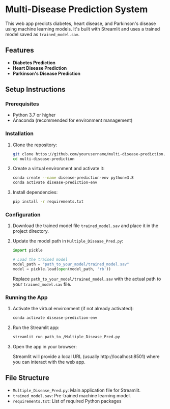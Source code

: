 # Multi-Disease Prediction System

This web app predicts diabetes, heart disease, and Parkinson's disease using machine learning models. It's built with Streamlit and uses a trained model saved as `trained_model.sav`.

## Features

- **Diabetes Prediction**
- **Heart Disease Prediction**
- **Parkinson's Disease Prediction**

## Setup Instructions

### Prerequisites

- Python 3.7 or higher
- Anaconda (recommended for environment management)

### Installation

1. Clone the repository:

    ```bash
    git clone https://github.com/yourusername/multi-disease-prediction.git
    cd multi-disease-prediction
    ```

2. Create a virtual environment and activate it:

    ```bash
    conda create --name disease-prediction-env python=3.8
    conda activate disease-prediction-env
    ```

3. Install dependencies:

    ```bash
    pip install -r requirements.txt
    ```

### Configuration

1. Download the trained model file `trained_model.sav` and place it in the project directory.

2. Update the model path in `Multiple_Disease_Pred.py`:

    ```python
    import pickle

    # Load the trained model
    model_path = "path_to_your_model/trained_model.sav"
    model = pickle.load(open(model_path, 'rb'))
    ```

    Replace `path_to_your_model/trained_model.sav` with the actual path to your `trained_model.sav` file.

### Running the App

1. Activate the virtual environment (if not already activated):

    ```bash
    conda activate disease-prediction-env
    ```

2. Run the Streamlit app:

    ```bash
    streamlit run path_to_/Multiple_Disease_Pred.py
    ```

3. Open the app in your browser:

    Streamlit will provide a local URL (usually http://localhost:8501) where you can interact with the web app.

## File Structure

- `Multiple_Disease_Pred.py`: Main application file for Streamlit.
- `trained_model.sav`: Pre-trained machine learning model.
- `requirements.txt`: List of required Python packages
